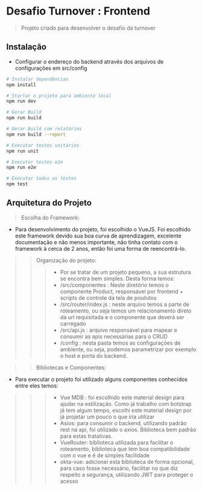 # Desafio Turnover : Frontend

> Projeto criado para desenvolver o desafio da turnover

## Instalação
- Configurar o endereço do backend através dos arquivos de configurações em src/config
``` bash
# Instalar dependências
npm install

# Startar o projeto para ambiente local
npm run dev

# Gerar Build
npm run build

# Gerar Build com relatórios
npm run build --report

# Executar testes unitários
npm run unit

# Executar testes e2e
npm run e2e

# Executar todos os testes
npm test
```
## Arquitetura do Projeto
> Escolha do Framework:
- Para desenvolvimento do projeto, foi escolhido o VueJS. Foi escolhido este framework devido sua boa curva de aprendizagem, excelente documentação e não menos importante, não tinha contato com o framework à cerca de 2 anos, então foi uma forma de reencontrá-lo.
>> Organização do projeto:
>>> - Por se tratar de um projeto pequeno, a sua estrutura se encontra bem simples. Desta forma temos:
>>> - /src/componentes : Neste diretório temos o componente Product, responsável por frontend + scripts de controle da tela de produtos
>>> - /src/router/index.js : neste arquivo temos a parte de roteamento, ou seja temos um relacionamento direto da url requisitada e o componente que deverá ser carregado
>>> - /src/api.js : arquivo responsável para mapear e consumir as apis necessárias para o CRUD
>>> - /config : nesta pasta temos as configurações de ambiente, ou seja, podemos parametrizar por exemplo o host e porta do backend.

>> Bibliotecas e Componentes:
- Para executar o projeto foi utilizado alguns componentes conhecidos entre eles temos:
>>> - Vue MDB : foi escolhido este material design para ajudar na estilização. Como já trabalho com botstrap já tem algum tempo, escolhi este material design por já projetar um pouco o que iria utilizar
>>> - Axios: para consumir o backend, utilizando padrão rest na api, foi utilizado o axios. Biblioteca bem padrão para estas tratativas.
>>> - VueRouter: biblioteca utilizada para facilitar o roteamento, biblioteca que tem boa compatibilidade com o vue e é de simples facilidade
>>> - okta-vue: adicionei esta biblioteca de forma opcional, para caso fosse necessário, facilitar no que diz respeito a segurança, utilizando JWT para proteger o acesso
